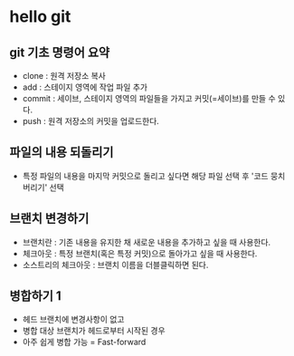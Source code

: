 # hello git

## git 기초 명령어 요약
 - clone : 원격 저장소 복사
 - add : 스테이지 영역에 작업 파일 추가
 - commit : 세이브, 스테이지 영역의 파일들을 가지고 커밋(=세이브)를 만들 수 있다.
 - push : 원격 저장소의 커밋을 업로드한다. 

 ## 파일의 내용 되돌리기
  - 특정 파일의 내용을 마지막 커밋으로 돌리고 싶다면 해당 파일 선택 후 '코드 뭉치 버리기' 선택
  
 ## 브랜치 변경하기
 - 브랜치란 : 기존 내용을 유지한 채 새로운 내용을 추가하고 싶을 때 사용한다. 
 - 체크아웃 : 특정 브랜치(혹은 특정 커밋)으로 돌아가고 싶을 때 사용한다. 
 - 소스트리의 체크아웃 : 브랜치 이름을 더블클릭하면 된다. 

## 병합하기 1
 - 헤드 브랜치에 변경사항이 없고 
 - 병합 대상 브랜치가 헤드로부터 시작된 경우 
 - 아주 쉽게 병합 가능 = Fast-forward